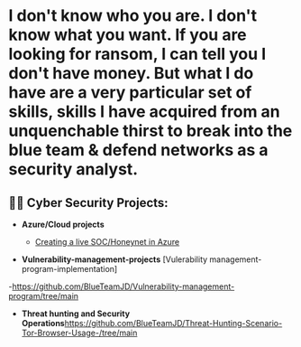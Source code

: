 <h1>I don't know who you are. I don't know what you want. If you are looking for ransom, I can tell you I don't have money. But what I do have are a very particular set of skills, skills I have acquired from an unquenchable thirst to break into the blue team & defend networks as a security analyst.</h1>

<h2>👨‍💻 Cyber Security Projects:</h2>

- <b>Azure/Cloud projects</b>
  - [Creating a live SOC/Honeynet in Azure](https://github.com/BlueTeamJD/Cloud-SOC)

- <b>Vulnerability-management-projects</b>
[Vulerability management-program-implementation]

-https://github.com/BlueTeamJD/Vulnerability-management-program/tree/main

- <b>Threat hunting and Security Operations</b>https://github.com/BlueTeamJD/Threat-Hunting-Scenario-Tor-Browser-Usage-/tree/main
